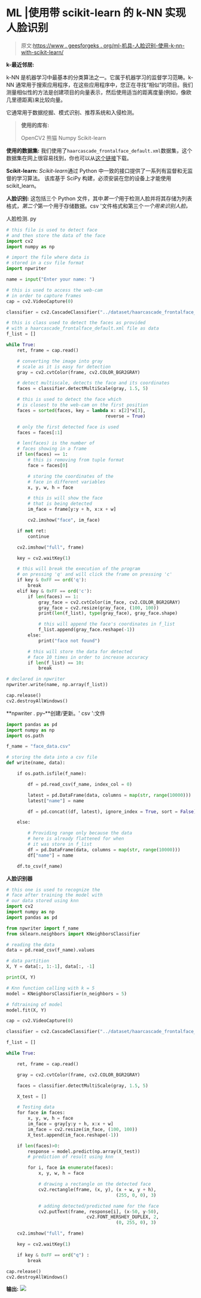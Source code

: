 # ML |使用带 scikit-learn 的 k-NN 实现人脸识别

> 原文:[https://www . geesforgeks . org/ml-机具-人脸识别-使用-k-nn-with-scikit-learn/](https://www.geeksforgeeks.org/ml-implement-face-recognition-using-k-nn-with-scikit-learn/)

**k-最近邻居:**

k-NN 是机器学习中最基本的分类算法之一。它属于机器学习的监督学习范畴。k-NN 通常用于搜索应用程序，在这些应用程序中，您正在寻找“相似”的项目。我们测量相似性的方法是创建项目的向量表示，然后使用适当的距离度量(例如，像欧几里德距离)来比较向量。

它通常用于数据挖掘、模式识别、推荐系统和入侵检测。

> **使用的库有:**
> 
> OpenCV2
> 熊猫
> Numpy
> Scikit-learn

**使用的数据集:**
我们使用了`haarcascade_frontalface_default.xml`数据集，这个数据集在网上很容易找到，你也可以从[这个链接](https://github.com/opencv/opencv/tree/master/data/haarcascades)下载。

**Scikit-learn:**
*Scikit-learn*通过 Python 中一致的接口提供了一系列有监督和无监督的学习算法。
该库基于 SciPy 构建，必须安装在您的设备上才能使用 scikit_learn。

**人脸识别:**
这包括三个 Python 文件，其中*第一个*用于检测人脸并将其存储为列表格式，*第二个*第一个用于存储数据。csv '文件格式和第三个*一个用来识别人脸。*

人脸检测. py

```py
# this file is used to detect face 
# and then store the data of the face
import cv2
import numpy as np

# import the file where data is
# stored in a csv file format
import npwriter

name = input("Enter your name: ")

# this is used to access the web-cam
# in order to capture frames
cap = cv2.VideoCapture(0)

classifier = cv2.CascadeClassifier("../dataset/haarcascade_frontalface_default.xml")

# this is class used to detect the faces as provided
# with a haarcascade_frontalface_default.xml file as data
f_list = []

while True:
    ret, frame = cap.read()

    # converting the image into gray
    # scale as it is easy for detection
    gray = cv2.cvtColor(frame, cv2.COLOR_BGR2GRAY)

    # detect multiscale, detects the face and its coordinates
    faces = classifier.detectMultiScale(gray, 1.5, 5)

    # this is used to detect the face which
    # is closest to the web-cam on the first position
    faces = sorted(faces, key = lambda x: x[2]*x[3],
                                     reverse = True)

    # only the first detected face is used
    faces = faces[:1]  

    # len(faces) is the number of
    # faces showing in a frame
    if len(faces) == 1:   
        # this is removing from tuple format      
        face = faces[0]   

        # storing the coordinates of the
        # face in different variables
        x, y, w, h = face 

        # this is will show the face
        # that is being detected     
        im_face = frame[y:y + h, x:x + w] 

        cv2.imshow("face", im_face)

    if not ret:
        continue

    cv2.imshow("full", frame)

    key = cv2.waitKey(1)

    # this will break the execution of the program
    # on pressing 'q' and will click the frame on pressing 'c'
    if key & 0xFF == ord('q'):
        break
    elif key & 0xFF == ord('c'):
        if len(faces) == 1:
            gray_face = cv2.cvtColor(im_face, cv2.COLOR_BGR2GRAY)
            gray_face = cv2.resize(gray_face, (100, 100))
            print(len(f_list), type(gray_face), gray_face.shape)

            # this will append the face's coordinates in f_list
            f_list.append(gray_face.reshape(-1)) 
        else:
            print("face not found")

        # this will store the data for detected
        # face 10 times in order to increase accuracy
        if len(f_list) == 10:
            break

# declared in npwriter
npwriter.write(name, np.array(f_list)) 

cap.release()
cv2.destroyAllWindows()
```

**npwriter . py–**创建/更新。' csv ':文件

```py
import pandas as pd
import numpy as np
import os.path

f_name = "face_data.csv"

# storing the data into a csv file
def write(name, data):

    if os.path.isfile(f_name):

        df = pd.read_csv(f_name, index_col = 0)

        latest = pd.DataFrame(data, columns = map(str, range(10000)))
        latest["name"] = name

        df = pd.concat((df, latest), ignore_index = True, sort = False)

    else:

        # Providing range only because the data
        # here is already flattened for when
        # it was store in f_list
        df = pd.DataFrame(data, columns = map(str, range(10000)))
        df["name"] = name

    df.to_csv(f_name)
```

**人脸识别器**

```py
# this one is used to recognize the 
# face after training the model with
# our data stored using knn
import cv2
import numpy as np
import pandas as pd

from npwriter import f_name
from sklearn.neighbors import KNeighborsClassifier

# reading the data
data = pd.read_csv(f_name).values

# data partition
X, Y = data[:, 1:-1], data[:, -1]

print(X, Y)

# Knn function calling with k = 5
model = KNeighborsClassifier(n_neighbors = 5)

# fdtraining of model
model.fit(X, Y)

cap = cv2.VideoCapture(0)

classifier = cv2.CascadeClassifier("../dataset/haarcascade_frontalface_default.xml")

f_list = []

while True:

    ret, frame = cap.read()

    gray = cv2.cvtColor(frame, cv2.COLOR_BGR2GRAY)

    faces = classifier.detectMultiScale(gray, 1.5, 5)

    X_test = []

    # Testing data
    for face in faces:
        x, y, w, h = face
        im_face = gray[y:y + h, x:x + w]
        im_face = cv2.resize(im_face, (100, 100))
        X_test.append(im_face.reshape(-1))

    if len(faces)>0:
        response = model.predict(np.array(X_test))
        # prediction of result using knn

        for i, face in enumerate(faces):
            x, y, w, h = face

            # drawing a rectangle on the detected face
            cv2.rectangle(frame, (x, y), (x + w, y + h),
                                         (255, 0, 0), 3)

            # adding detected/predicted name for the face
            cv2.putText(frame, response[i], (x-50, y-50),
                              cv2.FONT_HERSHEY_DUPLEX, 2,
                                         (0, 255, 0), 3)

    cv2.imshow("full", frame)

    key = cv2.waitKey(1)

    if key & 0xFF == ord("q") :
        break

cap.release()
cv2.destroyAllWindows()
```

**输出:**
![](img/d2c7bea96b90cb62231dac36436ac410.png)